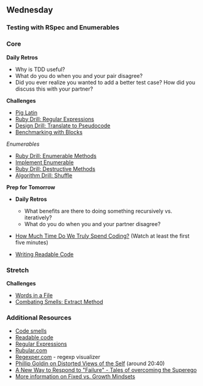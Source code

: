 ## Wednesday

### Testing with RSpec and Enumerables

### Core

**Daily Retros**

- Why is TDD useful?
- What do you do when you and your pair disagree?
- Did you ever realize you wanted to add a better test case? How did you discuss this with your partner?

**Challenges**

- [Pig Latin](../../../../tree/master/pig-latin-challenge)
- [Ruby Drill: Regular Expressions](../../../../tree/master/ruby-drill-regular-expressions-challenge)
- [Design Drill: Translate to Pseudocode](../../../../tree/master/design-drill-translate-to-pseudocode-challenge)
- [Benchmarking with Blocks](../../../../tree/master/simple-benchmarking-with-blocks-challenge)

_Enumerables_

- [Ruby Drill: Enumerable Methods](../../../../tree/master/ruby-drill-enumerable-methods-challenge)
- [Implement Enumerable](../../../../tree/master/implement-enumerable-challenge)
- [Ruby Drill: Destructive Methods](../../../../tree/master/ruby-drill-destructive-methods-challenge)
- [Algorithm Drill: Shuffle](../../../../tree/master/algorithm-drill-shuffle-challenge)

**Prep for Tomorrow**

- **Daily Retros**

  - What benefits are there to doing something recursively vs. iteratively?
  - What do you do when you and your partner disagree?

- [How Much Time Do We Truly Spend Coding?](https://talks.devbootcamp.com/how-much-time-do-we-truly-spend-coding) (Watch at least the first five minutes)
- [Writing Readable Code](../tree/master/readings/writing-readable-code/README.md)

### Stretch

**Challenges**

- [Words in a File](../../../../tree/master/words-in-a-file-challenge)
- [Combating Smells: Extract Method](../../../../tree/master/combating-smells-extract-method-challenge)

### Additional Resources

- [Code smells](../tree/master/resources/code_smells.md)
- [Readable code](../tree/master/resources/readable_code.md)
- [Regular Expressions](../tree/master/resources/regular_expressions.md)
- [Rubular.com](http://rubular.com/)
- [Regexper.com](http://www.regexper.com/) - regexp visualizer
- [Phillip Goldin on Distorted Views of the Self](http://www.youtube.com/watch?v=bKtBxxR0JRM#t=1243) (around 20:40)
- [A New Way to Respond to "Failure" - Tales of overcoming the Superego](http://www.youtube.com/watch?v=_tjYoKCBYag)
- [More information on Fixed vs. Growth Mindsets](http://michaelgr.com/2007/04/15/fixed-mindset-vs-growth-mindset-which-one-are-you/)
